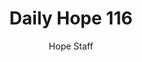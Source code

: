 ---
image: /assets/img/daily-hope-default-artwork.png
title: Daily Hope 116
number: 116
categories:
  - Daily Hope
author: Hope Staff
notes: Daily Hope 116
embed: >-
  EMBED_GOES_HERE
---